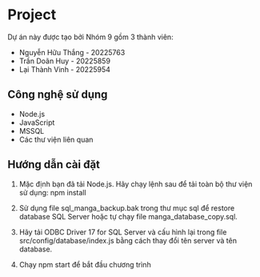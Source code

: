 # Project

Dự án này được tạo bởi Nhóm 9 gồm 3 thành viên:
- Nguyễn Hữu Thắng - 20225763
- Trần Doãn Huy - 20225859
- Lại Thành Vinh - 20225954


## Công nghệ sử dụng

- Node.js
- JavaScript
- MSSQL
- Các thư viện liên quan

## Hướng dẫn cài đặt

1. Mặc định bạn đã tải Node.js. Hãy chạy lệnh sau để tải toàn bộ thư viện sử dụng: npm install

2. Sử dụng file sql_manga_backup.bak trong thư mục sql để restore database SQL Server hoặc tự chạy file manga_database_copy.sql.

3. Hãy tải ODBC Driver 17 for SQL Server và cấu hình lại trong file src/config/database/index.js bằng cách thay đổi tên server và tên database.

4. Chạy npm start để bắt đầu chương trình